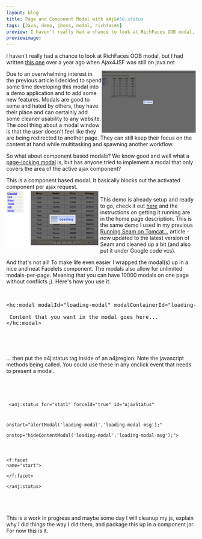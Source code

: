 ```yaml
---
layout: blog
title: Page and Component Modal with a4j&#58;status
tags: [Java, demo, jboss, modal, richfaces]
preview: I haven't really had a chance to look at RichFaces OOB modal, but I had written...
previewimage:
---
```


<p>I haven't really had a chance to look at RichFaces OOB modal, but I had written <a href="http://www.jroller.com/page/wesleyhales/?anchor=adding_lightbox_to_ajax4jsf_and">this one</a> over a year ago when Ajax4JSF was still on java.net</p> 

<a href="/images/jroller/page-modal.gif"><img src="/images/jroller/page-modal-small.gif" alt="" align="right"/></a> 

<p>Due to an overwhelming interest in the previous article I decided to spend some time developing this modal into a demo application and to add some new features. Modals are good to some and hated by others, they have their place and can certainly add some cleaner usability to any website. The cool thing about a modal window is that the user doesn't feel like they are being redirected to another page. They can still keep their focus on the content at hand while multitasking and spawning another workflow.</p> 

<p>So what about component based modals? We know good and well what a <a href="/images/jroller/page-modal.gif">page-locking modal</a> is, but has anyone tried to implement a modal that only covers the area of the active ajax component? 
</p> 

<p> 
This is a component based modal. It basically blocks out the activated component per ajax request.<br/> 
<a href="/images/jroller/component-modal.gif"><img src="/images/jroller/component-modal-small.gif" alt="" align="left"/></a><br/> 
This demo is already setup and ready to go, check it out <a href="http://code.google.com/p/seam-2-sandbox/">here</a> and the instructions on getting it running are in the home page description. This is the same demo I used in my previous <a href="http://www.jroller.com/wesleyhales/entry/running_seam_2_0_on">Running Seam on Tomcat...</a> article - now updated to the latest version of Seam and cleaned up a bit (and also put it under Google code vcs).</p> 

<p>And that's not all! To make life even easier I wrapped the modal(s) up in a nice and neat Facelets component. The modals also allow for unlimited modals-per-page. Meaning that you can have 10000 modals on one page without conflicts ;). Here's how you use it:</p> 

<pre> 
<a name="l65"> 
</a><a name="l66"><span class="s0">&lt;</span><span class="s1">hc:modal </span><span class="s2">modalId=</span><span class="s3">"loading-modal" </span><span class="s2">modalContainerId=</span><span class="s3">"loading-modal-msg" </span><span class="s2">hidden=</span><span class="s3">"true" </span><span class="s2">width=</span><span class="s3">"129px"</span><span class="s0">&gt;</span><span class="s4"> 

</span></a><a name="l67"> <span class="s9">Content that you want in the modal goes here...</span><span class="s4"> 
</span></a><a name="l68"><span class="s0">&lt;/</span><span class="s1">hc:modal</span><span class="s0">&gt;</span><span class="s4"> 
</span></a><a name="l69"> 
</a> 
</pre> 
<br/> 
<p>... then put the a4j:status tag inside of an a4j:region. Note the javascript methods being called. You could use these in any onclick event that needs to present a modal. 
</p> 
<br/> 

<code> 
<pre> 
<a name="l141"> <span class="s0">&lt;</span><span class="s1">a4j:status </span><span class="s2">for=</span><span class="s3">"stat1" </span><span class="s2">forceId=</span><span class="s3">"true" </span><span class="s2">id=</span><span class="s3">"ajaxStatus"</span><span class="s0"> 

</span></a><a name="l142"> <span class="s2">onstart=</span><span class="s3">"</span><span class="s4">alertModal(</span><span class="s8">'loading-modal'</span><span class="s4">,</span><span class="s8">'loading-modal-msg'</span><span class="s4">);</span><span class="s3">"</span><span class="s0"> 
</span></a><a name="l143"> <span class="s2">onstop=</span><span class="s3">"</span><span class="s4">hideContentModal(</span><span class="s8">'loading-modal'</span><span class="s4">,</span><span class="s8">'loading-modal-msg'</span><span class="s4">);</span><span class="s3">"</span><span class="s0">&gt;</span><span class="s4"> 

</span></a><a name="l144"> <span class="s0">&lt;</span><span class="s1">f:facet </span><span class="s2">name=</span><span class="s3">"start"</span><span class="s0">&gt;</span><span class="s4"> 
</span></a><a name="l145"> 
</a><a name="l146"> <span class="s0">&lt;/</span><span class="s1">f:facet</span><span class="s0">&gt;</span><span class="s4"> 
</span></a><a name="l147"> <span class="s0">&lt;/</span><span class="s1">a4j:status</span><span class="s0">&gt;</span><span class="s4"> 
</span></a> 
</pre> 
</code> 
<br/> 
<p>This is a work in progress and maybe some day I will cleanup my js, explain why I did things the way I did them, and package this up in a component jar. For now this is it.</p>
